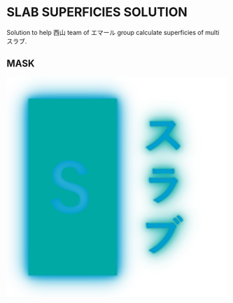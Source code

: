 # SLAB SUPERFICIES SOLUTION
Solution to help 西山 team of エマール group calculate superficies of multi スラブ.

## MASK
<p align="center">
<img src="https://raw.githubusercontent.com/Tynab/Slab-Superficies/main/pic/0.png"></img>
</p>
